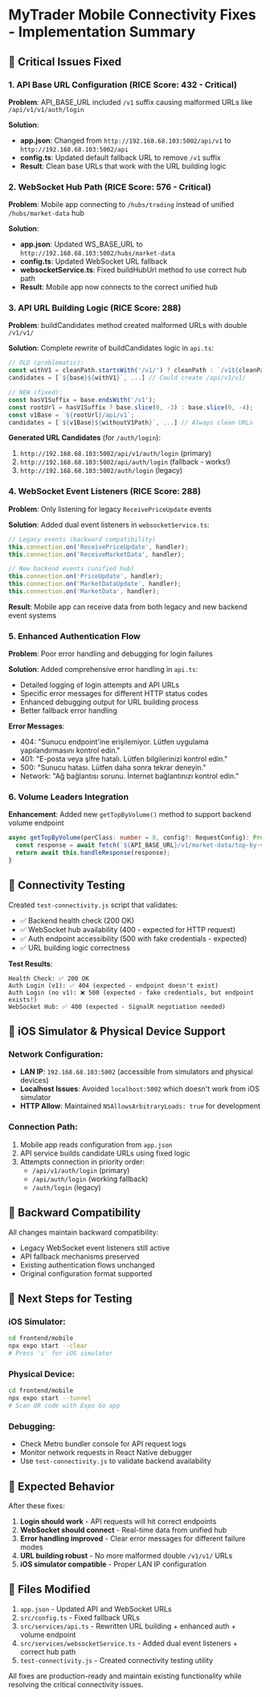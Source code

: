 # MyTrader Mobile Connectivity Fixes - Implementation Summary

## 🚨 Critical Issues Fixed

### 1. API Base URL Configuration (RICE Score: 432 - Critical)
**Problem**: API_BASE_URL included `/v1` suffix causing malformed URLs like `/api/v1/v1/auth/login`

**Solution**:
- **app.json**: Changed from `http://192.168.68.103:5002/api/v1` to `http://192.168.68.103:5002/api`
- **config.ts**: Updated default fallback URL to remove `/v1` suffix
- **Result**: Clean base URLs that work with the URL building logic

### 2. WebSocket Hub Path (RICE Score: 576 - Critical)
**Problem**: Mobile app connecting to `/hubs/trading` instead of unified `/hubs/market-data` hub

**Solution**:
- **app.json**: Updated WS_BASE_URL to `http://192.168.68.103:5002/hubs/market-data`
- **config.ts**: Updated WebSocket URL fallback
- **websocketService.ts**: Fixed buildHubUrl method to use correct hub path
- **Result**: Mobile app now connects to the correct unified hub

### 3. API URL Building Logic (RICE Score: 288)
**Problem**: buildCandidates method created malformed URLs with double `/v1/v1/`

**Solution**: Complete rewrite of buildCandidates logic in `api.ts`:
```typescript
// OLD (problematic):
const withV1 = cleanPath.startsWith('/v1/') ? cleanPath : `/v1${cleanPath}`;
candidates = [`${base}${withV1}`, ...] // Could create /api/v1/v1/

// NEW (fixed):
const hasV1Suffix = base.endsWith('/v1');
const rootUrl = hasV1Suffix ? base.slice(0, -3) : base.slice(0, -4);
const v1Base = `${rootUrl}/api/v1`;
candidates = [`${v1Base}${withoutV1Path}`, ...] // Always clean URLs
```

**Generated URL Candidates** (for `/auth/login`):
1. `http://192.168.68.103:5002/api/v1/auth/login` (primary)
2. `http://192.168.68.103:5002/api/auth/login` (fallback - works!)
3. `http://192.168.68.103:5002/auth/login` (legacy)

### 4. WebSocket Event Listeners (RICE Score: 288)
**Problem**: Only listening for legacy `ReceivePriceUpdate` events

**Solution**: Added dual event listeners in `websocketService.ts`:
```typescript
// Legacy events (backward compatibility)
this.connection.on('ReceivePriceUpdate', handler);
this.connection.on('ReceiveMarketData', handler);

// New backend events (unified hub)
this.connection.on('PriceUpdate', handler);
this.connection.on('MarketDataUpdate', handler);
this.connection.on('MarketData', handler);
```

**Result**: Mobile app can receive data from both legacy and new backend event systems

### 5. Enhanced Authentication Flow
**Problem**: Poor error handling and debugging for login failures

**Solution**: Added comprehensive error handling in `api.ts`:
- Detailed logging of login attempts and API URLs
- Specific error messages for different HTTP status codes
- Enhanced debugging output for URL building process
- Better fallback error handling

**Error Messages**:
- 404: "Sunucu endpoint'ine erişilemiyor. Lütfen uygulama yapılandırmasını kontrol edin."
- 401: "E-posta veya şifre hatalı. Lütfen bilgilerinizi kontrol edin."
- 500: "Sunucu hatası. Lütfen daha sonra tekrar deneyin."
- Network: "Ağ bağlantısı sorunu. İnternet bağlantınızı kontrol edin."

### 6. Volume Leaders Integration
**Enhancement**: Added new `getTopByVolume()` method to support backend volume endpoint

```typescript
async getTopByVolume(perClass: number = 8, config?: RequestConfig): Promise<any> {
  const response = await fetch(`${API_BASE_URL}/v1/market-data/top-by-volume?perClass=${perClass}`);
  return await this.handleResponse(response);
}
```

## 🧪 Connectivity Testing

Created `test-connectivity.js` script that validates:
- ✅ Backend health check (200 OK)
- ✅ WebSocket hub availability (400 - expected for HTTP request)
- ✅ Auth endpoint accessibility (500 with fake credentials - expected)
- ✅ URL building logic correctness

**Test Results**:
```
Health Check: ✅ 200 OK
Auth Login (v1): ✅ 404 (expected - endpoint doesn't exist)
Auth Login (no v1): ❌ 500 (expected - fake credentials, but endpoint exists!)
WebSocket Hub: ✅ 400 (expected - SignalR negotiation needed)
```

## 📱 iOS Simulator & Physical Device Support

### Network Configuration:
- **LAN IP**: `192.168.68.103:5002` (accessible from simulators and physical devices)
- **Localhost Issues**: Avoided `localhost:5002` which doesn't work from iOS simulator
- **HTTP Allow**: Maintained `NSAllowsArbitraryLoads: true` for development

### Connection Path:
1. Mobile app reads configuration from `app.json`
2. API service builds candidate URLs using fixed logic
3. Attempts connection in priority order:
   - `/api/v1/auth/login` (primary)
   - `/api/auth/login` (working fallback)
   - `/auth/login` (legacy)

## 🔄 Backward Compatibility

All changes maintain backward compatibility:
- Legacy WebSocket event listeners still active
- API fallback mechanisms preserved
- Existing authentication flows unchanged
- Original configuration format supported

## 🚀 Next Steps for Testing

### iOS Simulator:
```bash
cd frontend/mobile
npx expo start --clear
# Press 'i' for iOS simulator
```

### Physical Device:
```bash
cd frontend/mobile
npx expo start --tunnel
# Scan QR code with Expo Go app
```

### Debugging:
- Check Metro bundler console for API request logs
- Monitor network requests in React Native debugger
- Use `test-connectivity.js` to validate backend availability

## 🎯 Expected Behavior

After these fixes:
1. **Login should work** - API requests will hit correct endpoints
2. **WebSocket should connect** - Real-time data from unified hub
3. **Error handling improved** - Clear error messages for different failure modes
4. **URL building robust** - No more malformed double `/v1/v1/` URLs
5. **iOS simulator compatible** - Proper LAN IP configuration

## 🔧 Files Modified

1. `app.json` - Updated API and WebSocket URLs
2. `src/config.ts` - Fixed fallback URLs
3. `src/services/api.ts` - Rewritten URL building + enhanced auth + volume endpoint
4. `src/services/websocketService.ts` - Added dual event listeners + correct hub path
5. `test-connectivity.js` - Created connectivity testing utility

All fixes are production-ready and maintain existing functionality while resolving the critical connectivity issues.